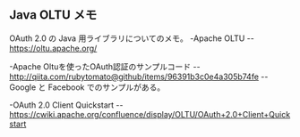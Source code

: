## Java OLTU メモ

OAuth 2.0 の Java 用ライブラリについてのメモ。
-Apache OLTU
--https://oltu.apache.org/

-Apache Oltuを使ったOAuth認証のサンプルコード
--http://qiita.com/rubytomato@github/items/96391b3c0e4a305b74fe
--Google と Facebook でのサンプルがある。

-OAuth 2.0 Client Quickstart
--https://cwiki.apache.org/confluence/display/OLTU/OAuth+2.0+Client+Quickstart

